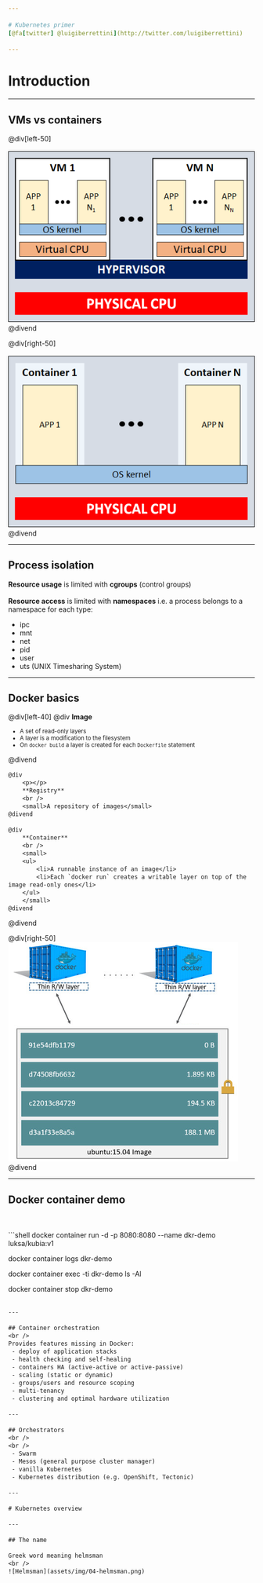 ```yaml
---

# Kubernetes primer
[@fa[twitter] @luigiberrettini](http://twitter.com/luigiberrettini)

---
```


# Introduction

---

## VMs vs containers

@div[left-50]
<br /><br />
![Virtual machines](assets/img/01-virtual-machines.png)
@divend

@div[right-50]
<br /><br />
![Containers](assets/img/02-containers.png)
@divend

---

## Process isolation

**Resource usage** is limited with **cgroups** (control groups)
<br />
<br />
**Resource access** is limited with **namespaces** i.e. a process belongs to a namespace for each type:
 - ipc
 - mnt
 - net
 - pid
 - user
 - uts (UNIX Timesharing System)

---

## Docker basics

@div[left-40]
    @div
        **Image**
        <br />
        <small>
        <ul>
            <li>A set of read-only layers</li>
            <li>A layer is a modification to the filesystem</li>
            <li>On `docker build` a layer is created for each `Dockerfile` statement</li>
        </ul>
        </small>
    @divend
    
    @div
        <p></p>
        **Registry**
        <br />
        <small>A repository of images</small>
    @divend
    
    @div
        **Container**
        <br />
        <small>
        <ul>
            <li>A runnable instance of an image</li>
            <li>Each `docker run` creates a writable layer on top of the image read-only ones</li>
        </ul>
        </small>
    @divend
@divend

@div[right-50]
<br />
![Docker Image and containers](assets/img/03-docker-image-containers.png)
@divend

---

## Docker container demo
<br />
<br />
```shell
docker container run -d -p 8080:8080 --name dkr-demo luksa/kubia:v1

docker container logs dkr-demo

docker container exec -ti dkr-demo ls -Al

docker container stop dkr-demo
```

---

## Container orchestration
<br />
Provides features missing in Docker:
 - deploy of application stacks
 - health checking and self-healing
 - containers HA (active-active or active-passive)
 - scaling (static or dynamic)
 - groups/users and resource scoping
 - multi-tenancy
 - clustering and optimal hardware utilization

---

## Orchestrators
<br />
<br />
 - Swarm
 - Mesos (general purpose cluster manager)
 - vanilla Kubernetes
 - Kubernetes distribution (e.g. OpenShift, Tectonic)

---

# Kubernetes overview

---

## The name

Greek word meaning helmsman
<br />
![Helmsman](assets/img/04-helmsman.png)
